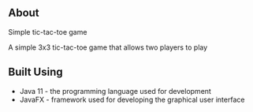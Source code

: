 ## About 

Simple tic-tac-toe game 

A simple 3x3 tic-tac-toe game that allows two players to play 

## Built Using 

- Java 11 - the programming language used for development
- JavaFX - framework used for developing the graphical user interface
